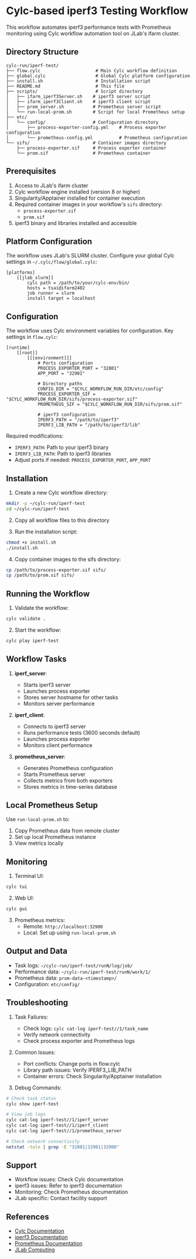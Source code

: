 # Cylc-based iperf3 Testing Workflow

This workflow automates iperf3 performance tests with Prometheus monitoring using Cylc workflow automation tool on JLab's ifarm cluster.

## Directory Structure

```
cylc-run/iperf-test/
├── flow.cylc                     # Main Cylc workflow definition
├── global.cylc                   # Global Cylc platform configuration
├── install.sh                    # Installation script
├── README.md                     # This file
├── scripts/                      # Script directory
│   ├── ifarm_iperf3Server.sh    # iperf3 server script
│   ├── ifarm_iperf3Client.sh    # iperf3 client script
│   ├── prom_server.sh           # Prometheus server script
│   └── run-local-prom.sh        # Script for local Prometheus setup
├── etc/
│   └── config/                  # Configuration directory
│       ├── process-exporter-config.yml    # Process exporter configuration
│       └── prometheus-config.yml          # Prometheus configuration 
└── sifs/                        # Container images directory
    ├── process-exporter.sif     # Process exporter container
    └── prom.sif                 # Prometheus container
```

## Prerequisites

1. Access to JLab's ifarm cluster
2. Cylc workflow engine installed (version 8 or higher)
3. Singularity/Apptainer installed for container execution
4. Required container images in your workflow's `sifs` directory:
   - `process-exporter.sif`
   - `prom.sif`
5. iperf3 binary and libraries installed and accessible

## Platform Configuration

The workflow uses JLab's SLURM cluster. Configure your global Cylc settings in `~/.cylc/flow/global.cylc`:

```
[platforms]
    [[jlab_slurm]]
        cylc path = /path/to/your/cylc-env/bin/
        hosts = tsai@ifarm2402
        job runner = slurm
        install target = localhost
```

## Configuration

The workflow uses Cylc environment variables for configuration. Key settings in `flow.cylc`:

```
[runtime]
    [[root]]
        [[[environment]]]
            # Ports configuration
            PROCESS_EXPORTER_PORT = "32801"
            APP_PORT = "32901"
            
            # Directory paths
            CONFIG_DIR = "$CYLC_WORKFLOW_RUN_DIR/etc/config"
            PROCESS_EXPORTER_SIF = "$CYLC_WORKFLOW_RUN_DIR/sifs/process-exporter.sif"
            PROMETHEUS_SIF = "$CYLC_WORKFLOW_RUN_DIR/sifs/prom.sif"
            
            # iperf3 configuration
            IPERF3_PATH = "/path/to/iperf3"
            IPERF3_LIB_PATH = "/path/to/iperf3/lib"
```

Required modifications:
- `IPERF3_PATH`: Path to your iperf3 binary
- `IPERF3_LIB_PATH`: Path to iperf3 libraries
- Adjust ports if needed: `PROCESS_EXPORTER_PORT`, `APP_PORT`

## Installation

1. Create a new Cylc workflow directory:
```bash
mkdir -p ~/cylc-run/iperf-test
cd ~/cylc-run/iperf-test
```

2. Copy all workflow files to this directory

3. Run the installation script:
```bash
chmod +x install.sh
./install.sh
```

4. Copy container images to the sifs directory:
```bash
cp /path/to/process-exporter.sif sifs/
cp /path/to/prom.sif sifs/
```

## Running the Workflow

1. Validate the workflow:
```bash
cylc validate .
```

2. Start the workflow:
```bash
cylc play iperf-test
```

## Workflow Tasks

1. **iperf_server**: 
   - Starts iperf3 server
   - Launches process exporter
   - Stores server hostname for other tasks
   - Monitors server performance

2. **iperf_client**:
   - Connects to iperf3 server
   - Runs performance tests (3600 seconds default)
   - Launches process exporter
   - Monitors client performance

3. **prometheus_server**:
   - Generates Prometheus configuration
   - Starts Prometheus server
   - Collects metrics from both exporters
   - Stores metrics in time-series database

## Local Prometheus Setup

Use `run-local-prom.sh` to:
1. Copy Prometheus data from remote cluster
2. Set up local Prometheus instance
3. View metrics locally

## Monitoring

1. Terminal UI:
```bash
cylc tui
```

2. Web UI:
```bash
cylc gui
```

3. Prometheus metrics:
   - Remote: `http://localhost:32900`
   - Local: Set up using `run-local-prom.sh`

## Output and Data

- Task logs: `~/cylc-run/iperf-test/runN/log/job/`
- Performance data: `~/cylc-run/iperf-test/runN/work/1/`
- Prometheus data: `prom-data-<timestamp>/`
- Configuration: `etc/config/`

## Troubleshooting

1. Task Failures:
   - Check logs: `cylc cat-log iperf-test//1/task_name`
   - Verify network connectivity
   - Check process exporter and Prometheus logs

2. Common Issues:
   - Port conflicts: Change ports in flow.cylc
   - Library path issues: Verify IPERF3_LIB_PATH
   - Container errors: Check Singularity/Apptainer installation

3. Debug Commands:
```bash
# Check task status
cylc show iperf-test

# View job logs
cylc cat-log iperf-test//1/iperf_server
cylc cat-log iperf-test//1/iperf_client
cylc cat-log iperf-test//1/prometheus_server

# Check network connectivity
netstat -tuln | grep -E "32801|32901|32900"
```

## Support

- Workflow issues: Check Cylc documentation
- iperf3 issues: Refer to iperf3 documentation
- Monitoring: Check Prometheus documentation
- JLab specific: Contact facility support

## References

- [Cylc Documentation](https://cylc.github.io/)
- [iperf3 Documentation](https://iperf.fr/)
- [Prometheus Documentation](https://prometheus.io/docs/)
- [JLab Computing](https://scicomp.jlab.org/)